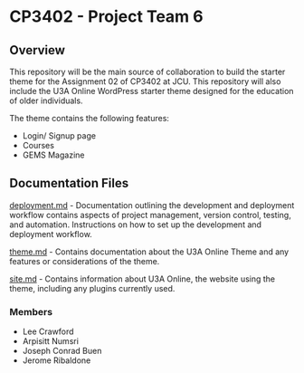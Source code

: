 # CP3402 - Project Team 6

## Overview

This repository will be the main source of collaboration to build the starter theme for the Assignment 02 of CP3402 at JCU. This repository will also include the U3A Online WordPress starter theme designed for the education of older individuals.

The theme contains the following features:

- Login/ Signup page
- Courses
- GEMS Magazine

## Documentation Files

[deployment.md](https://github.com/cp3402-students/project-team6/blob/main/deployment.md) - Documentation outlining the development and deployment workflow contains aspects of project management, version control, testing, and automation.
Instructions on how to set up the development and deployment workflow.

[theme.md](https://github.com/cp3402-students/project-team6/blob/main/theme.md) - Contains documentation about the U3A Online Theme and any features or considerations of the theme.

[site.md](https://github.com/cp3402-students/project-team6/blob/main/site.md) - Contains information about U3A Online, the website using the theme, including any plugins currently used.

### Members

- Lee Crawford
- Arpisitt Numsri
- Joseph Conrad Buen
- Jerome Ribaldone
